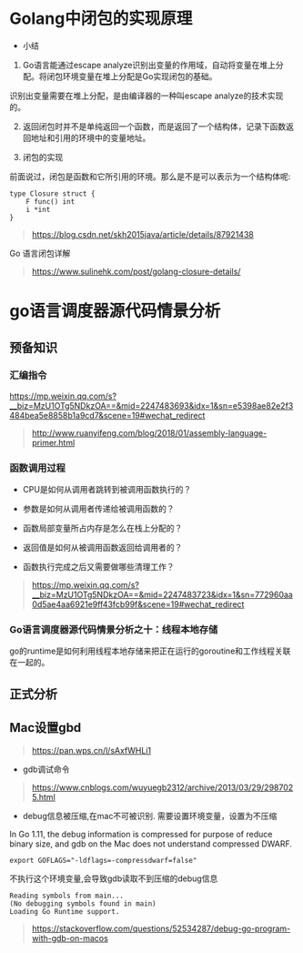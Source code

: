 
# Golang中闭包的实现原理

* 小结

1. Go语言能通过escape analyze识别出变量的作用域，自动将变量在堆上分配。将闭包环境变量在堆上分配是Go实现闭包的基础。

识别出变量需要在堆上分配，是由编译器的一种叫escape analyze的技术实现的。

2. 返回闭包时并不是单纯返回一个函数，而是返回了一个结构体，记录下函数返回地址和引用的环境中的变量地址。

3. 闭包的实现

前面说过，闭包是函数和它所引用的环境。那么是不是可以表示为一个结构体呢:
```
type Closure struct {
    F func() int
    i *int
}
```
> https://blog.csdn.net/skh2015java/article/details/87921438

Go 语言闭包详解

> https://www.sulinehk.com/post/golang-closure-details/


# go语言调度器源代码情景分析

## 预备知识

### 汇编指令

https://mp.weixin.qq.com/s?__biz=MzU1OTg5NDkzOA==&mid=2247483693&idx=1&sn=e5398ae82e2f3484bea5e8858b1a9cd7&scene=19#wechat_redirect

> http://www.ruanyifeng.com/blog/2018/01/assembly-language-primer.html

### 函数调用过程

* CPU是如何从调用者跳转到被调用函数执行的？

* 参数是如何从调用者传递给被调用函数的？

* 函数局部变量所占内存是怎么在栈上分配的？

* 返回值是如何从被调用函数返回给调用者的？

* 函数执行完成之后又需要做哪些清理工作？

> https://mp.weixin.qq.com/s?__biz=MzU1OTg5NDkzOA==&mid=2247483723&idx=1&sn=772960aa0d5ae4aa6921e9ff43fcb99f&scene=19#wechat_redirect

### Go语言调度器源代码情景分析之十：线程本地存储
go的runtime是如何利用线程本地存储来把正在运行的goroutine和工作线程关联在一起的。

## 正式分析

## Mac设置gbd

> https://pan.wps.cn/l/sAxfWHLi1

* gdb调试命令
> https://www.cnblogs.com/wuyuegb2312/archive/2013/03/29/2987025.html

* debug信息被压缩,在mac不可被识别. 需要设置环境变量，设置为不压缩

In Go 1.11, the debug information is compressed for purpose of reduce binary size, and gdb on the Mac does not understand compressed DWARF. 

```
export GOFLAGS="-ldflags=-compressdwarf=false"
```

不执行这个环境变量,会导致gdb读取不到压缩的debug信息

```
Reading symbols from main...
(No debugging symbols found in main)
Loading Go Runtime support.
```
> https://stackoverflow.com/questions/52534287/debug-go-program-with-gdb-on-macos

